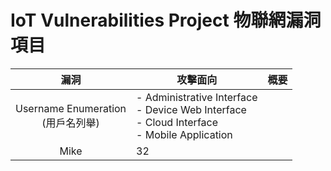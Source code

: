 # IoT Vulnerabilities Project 物聯網漏洞項目
| 漏洞 | 攻擊面向 | 概要 |
| :----: | ------- | ---- |
| Username Enumeration<br/>(用戶名列舉) | - Administrative Interface<br/>- Device Web Interface<br/>- Cloud Interface<br/>- Mobile Application | 
Mike |  32
